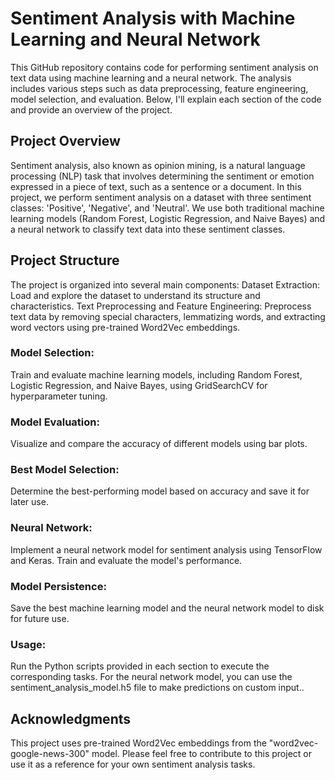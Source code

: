# Sentiment Analysis with Machine Learning and Neural Network

This GitHub repository contains code for performing sentiment analysis on text data using machine learning and a neural network. The analysis includes various steps such as data preprocessing, feature engineering, model selection, and evaluation. Below, I'll explain each section of the code and provide an overview of the project.

## Project Overview
Sentiment analysis, also known as opinion mining, is a natural language processing (NLP) task that involves determining the sentiment or emotion expressed in a piece of text, such as a sentence or a document. In this project, we perform sentiment analysis on a dataset with three sentiment classes: 'Positive', 'Negative', and 'Neutral'. We use both traditional machine learning models (Random Forest, Logistic Regression, and Naive Bayes) and a neural network to classify text data into these sentiment classes.

## Project Structure
The project is organized into several main components:
Dataset Extraction: Load and explore the dataset to understand its structure and characteristics.
Text Preprocessing and Feature Engineering: Preprocess text data by removing special characters, lemmatizing words, and extracting word vectors using pre-trained Word2Vec embeddings.

### Model Selection: 
Train and evaluate machine learning models, including Random Forest, Logistic Regression, and Naive Bayes, using GridSearchCV for hyperparameter tuning.

### Model Evaluation: 
Visualize and compare the accuracy of different models using bar plots.

### Best Model Selection: 
Determine the best-performing model based on accuracy and save it for later use.

### Neural Network: 
Implement a neural network model for sentiment analysis using TensorFlow and Keras. Train and evaluate the model's performance.

### Model Persistence: 
Save the best machine learning model and the neural network model to disk for future use.

### Usage:
Run the Python scripts provided in each section to execute the corresponding tasks.
For the neural network model, you can use the sentiment_analysis_model.h5 file to make predictions on custom input..

## Acknowledgments
This project uses pre-trained Word2Vec embeddings from the "word2vec-google-news-300" model.
Please feel free to contribute to this project or use it as a reference for your own sentiment analysis tasks.
